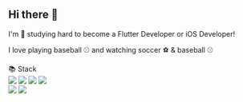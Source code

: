 ## Hi there 👋 <br>

I'm 🌱 studying hard to become a Flutter Developer or iOS Developer! <br>

I love playing baseball ⚾ and watching soccer ⚽ & baseball ⚾<br>


📚 Stack <br>
<img src="https://img.shields.io/badge/Flutter-02569B?style=for-the-badge&logo=Flutter&logoColor=white">
<img src="https://img.shields.io/badge/Dart-0175C2?style=for-the-badge&logo=Dart&logoColor=white">
<img src="https://img.shields.io/badge/Swift-F05138?style=for-the-badge&logo=Swift&logoColor=white">
<img src="https://img.shields.io/badge/Android-3DDC84?style=for-the-badge&logo=Android&logoColor=white">
<br>
<img src="https://img.shields.io/badge/GitHub-181717?style=for-the-badge&logo=GitHub&logoColor=white">
<img src="https://img.shields.io/badge/FontAwesome-528DD7?style=for-the-badge&logo=Font-Awesome&logoColor=white">
